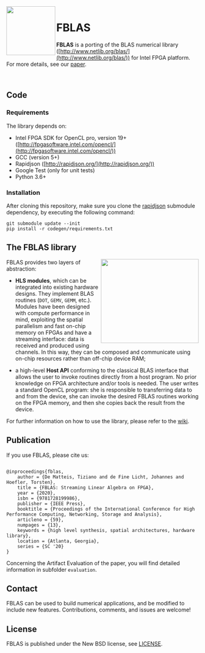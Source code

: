 <img align="left" width="128" height="128" src="/misc/fblas_logo.png?raw=true">

# FBLAS

**FBLAS** is a porting of the BLAS numerical library ([http://www.netlib.org/blas/](http://www.netlib.org/blas/)) for Intel FPGA platform. 
For more details, see our [paper](https://arxiv.org/abs/1907.07929).

&nbsp;


## Code

### Requirements

The library depends on:

* Intel FPGA SDK for OpenCL pro, version 19+ ([http://fpgasoftware.intel.com/opencl/](http://fpgasoftware.intel.com/opencl/))
* GCC (version 5+)
* Rapidjson ([http://rapidjson.org/](http://rapidjson.org/))
* Google Test (only for unit tests)
* Python 3.6+

### Installation

After cloning this repository, make sure you clone the [rapidjson](http://rapidjson.org/) submodule dependency, by executing the following command:

```
git submodule update --init
pip install -r codegen/requirements.txt
```


## The FBLAS library

<img align="right" width="256" height="220" src="/misc/fblas_design.png?raw=true">

FBLAS provides two layers of abstraction: 

* **HLS modules**, which can be integrated into existing hardware designs. They implement BLAS routines (`DOT`, `GEMV`, `GEMM`, etc.). Modules have been designed with compute performance in mind, exploiting the spatial parallelism and fast on-chip memory on FPGAs and have a streaming interface: data is received and produced using channels. In this way, they can be composed and communicate using on-chip resources rather than off-chip device RAM;

* a high-level **Host API** conforming to the classical BLAS interface that allows the user to invoke routines directly from a host program. No prior knowledge on FPGA architecture and/or tools is needed. The user writes a standard OpenCL program: she is responsible to transferring data to and from
the device, she can invoke the desired FBLAS routines working on the FPGA memory, and then she copies back the result from the device.

For further information on how to use the library, please refer to the [wiki](https://github.com/spcl/FBLAS/wiki).

## Publication
If you use FBLAS, please cite us:
```

@inproceedings{fblas,
    author = {De Matteis, Tiziano and de Fine Licht, Johannes and Hoefler, Torsten},
    title = {FBLAS: Streaming Linear Algebra on FPGA},
    year = {2020},
    isbn = {9781728199986},
    publisher = {IEEE Press},
    booktitle = {Proceedings of the International Conference for High Performance Computing, Networking, Storage and Analysis},
    articleno = {59},
    numpages = {13},
    keywords = {high level synthesis, spatial architectures, hardware library},
    location = {Atlanta, Georgia},
    series = {SC '20}
}
```
Concerning the Artifact Evaluation of the paper, you will find detailed information in subfolder `evaluation`.


## Contact

FBLAS can be used to build numerical applications, and be modified to include new features.
Contributions, comments, and issues are welcome!

## License

FBLAS is published under the New BSD license, see [LICENSE](LICENSE).
